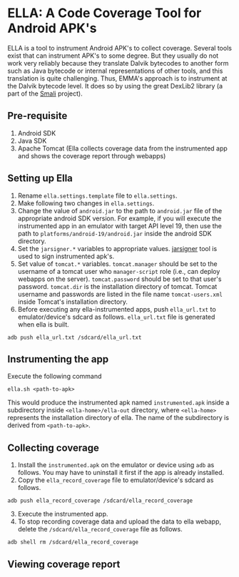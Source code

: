 ELLA: A Code Coverage Tool for Android APK's 
====

ELLA is a tool to instrument Android APK's to collect
coverage. Several tools exist that can instrument APK's to some
degree. But they usually do not work very reliably because they
translate Dalvik bytecodes to another form such as Java bytecode or
internal representations of other tools, and this translation is quite
challenging.  Thus, EMMA's approach is to instrument at the Dalvik
bytecode level. It does so by using the great DexLib2 library (a part
of the [Smali](https://github.com/JesusFreke/smali) project).

## Pre-requisite
1. Android SDK
2. Java SDK
3. Apache Tomcat (Ella collects coverage data from the instrumented app and shows the coverage report
through webapps)

## Setting up Ella
1. Rename `ella.settings.template` file to `ella.settings`.
2. Make following two changes in `ella.settings`. 
  1. Change the value of `android.jar` to the path to `android.jar` file of the appropriate
android SDK version. For example, if you will execute the instrumented app in an emulator
with target API level 19, then use the path to `platforms/android-19/android.jar` inside the android SDK directory.
  2. Set the `jarsigner.*` variables to appropriate values. [jarsigner](http://docs.oracle.com/javase/6/docs/technotes/tools/windows/jarsigner.html) tool is used to sign instrumented apk's.
  3. Set value of `tomcat.*` variables. `tomcat.manager` should be set to the username of a tomcat user who `manager-script` role (i.e., can deploy webapps on the server). `tomcat.password` should be set to that user's password. `tomcat.dir` is the installation directory of tomcat. Tomcat username and passwords are listed in the file name `tomcat-users.xml` inside Tomcat's installation directory.
3. Before executing any ella-instrumented apps, push `ella_url.txt` to emulator/device's sdcard as follows. `ella_url.txt` file is generated when ella is built.
```
adb push ella_url.txt /sdcard/ella_url.txt
```

## Instrumenting the app
Execute the following command
```
ella.sh <path-to-apk>
```

This would produce the instrumented apk named `instrumented.apk` inside a subdirectory inside `<ella-home>/ella-out` directory, where `<ella-home>` represents the installation directory of ella. The name of the subdirectory is derived from `<path-to-apk>`.

## Collecting coverage
1. Install the `instrumented.apk` on the emulator or device using `adb` as follows. You may have to uninstall it first if the app is already installed.
2. Copy the `ella_record_coverage` file to emulator/device's sdcard as follows.
```
adb push ella_record_coverage /sdcard/ella_record_coverage
```
3. Execute the instrumented app. 
4. To stop recording coverage data and upload the data to ella webapp, delete the `/sdcard/ella_record_coverage` file as follows.
```
adb shell rm /sdcard/ella_record_coverage
```

## Viewing coverage report